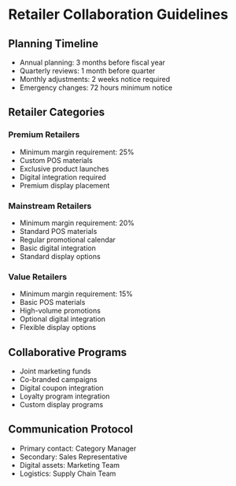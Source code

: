# Retailer Collaboration Guidelines

## Planning Timeline
- Annual planning: 3 months before fiscal year
- Quarterly reviews: 1 month before quarter
- Monthly adjustments: 2 weeks notice required
- Emergency changes: 72 hours minimum notice

## Retailer Categories

### Premium Retailers
- Minimum margin requirement: 25%
- Custom POS materials
- Exclusive product launches
- Digital integration required
- Premium display placement

### Mainstream Retailers
- Minimum margin requirement: 20%
- Standard POS materials
- Regular promotional calendar
- Basic digital integration
- Standard display options

### Value Retailers
- Minimum margin requirement: 15%
- Basic POS materials
- High-volume promotions
- Optional digital integration
- Flexible display options

## Collaborative Programs
- Joint marketing funds
- Co-branded campaigns
- Digital coupon integration
- Loyalty program integration
- Custom display programs

## Communication Protocol
- Primary contact: Category Manager
- Secondary: Sales Representative
- Digital assets: Marketing Team
- Logistics: Supply Chain Team
